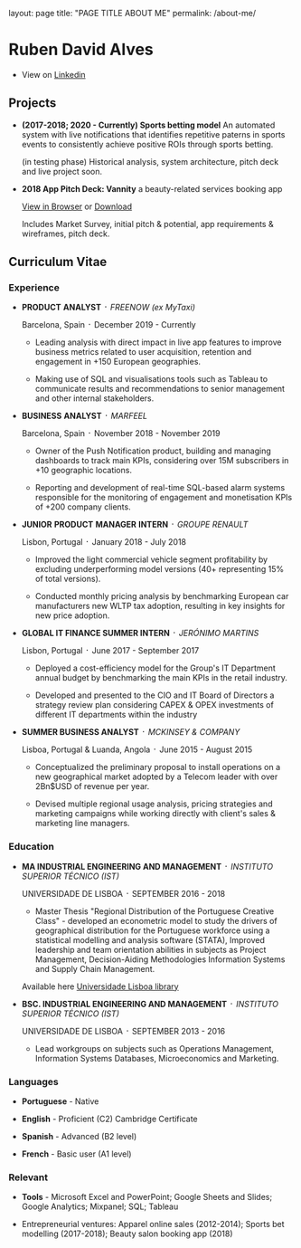 layout: page
title: "PAGE TITLE ABOUT ME"
permalink: /about-me/



# Ruben David Alves

- View on [Linkedin](https://www.linkedin.com/in/rubendavidalves/)

## Projects

- **(2017-2018; 2020 - Currently) Sports betting model** An automated system with live notifications that identifies repetitive paterns in sports events to consistently achieve positive ROIs through sports betting.
  
  (in testing phase) Historical analysis, system architecture, pitch deck and live project soon.

- **2018 App Pitch Deck: Vannity** a beauty-related services booking app

  [View in Browser](https://drive.google.com/drive/folders/1T2Kpif89qwU-gbDGLFmlck0q8U8gWWPl?usp=sharing) or [Download](https://github.com/rubendavidalves/rubendavidalves.github.io/tree/master/VannityAppProject)
  
  Includes Market Survey, initial pitch & potential, app requirements & wireframes, pitch deck.
  

## Curriculum Vitae

### Experience

- **PRODUCT** **ANALYST** ᛫ *FREENOW (ex MyTaxi)*

  Barcelona, Spain ᛫ December 2019 - Currently

  - Leading analysis with direct impact in live app features to improve business metrics related to user acquisition, retention and engagement in +150 European geographies.
  
  - Making use of SQL and visualisations tools such as Tableau to communicate results and recommendations to senior management and other internal stakeholders.

- **BUSINESS** **ANALYST** ᛫ *MARFEEL*

  Barcelona, Spain ᛫ November 2018 - November 2019

  - Owner of the Push Notification product, building and managing dashboards to track main KPIs, considering over 15M subscribers in +10 geographic locations.
  
  - Reporting and development of real-time SQL-based alarm systems responsible for the monitoring of engagement and monetisation KPIs of +200 company clients.

- **JUNIOR** **PRODUCT** **MANAGER** **INTERN** ᛫ *GROUPE RENAULT*

  Lisbon, Portugal ᛫ January 2018 - July 2018

  - Improved the light commercial vehicle segment profitability by excluding underperforming model versions (40+ representing 15% of total versions).
  
  - Conducted monthly pricing analysis by benchmarking European car manufacturers new WLTP tax adoption, resulting in key insights for new price adoption.

- **GLOBAL IT FINANCE SUMMER INTERN** ᛫ *JERÓNIMO MARTINS*

  Lisbon, Portugal ᛫ June 2017 - September 2017

  - Deployed a cost-efficiency model for the Group's IT Department annual budget by benchmarking the main KPIs in the retail industry.
  
  - Developed and presented to the CIO and IT Board of Directors a strategy review plan considering CAPEX & OPEX investments of different IT departments within the industry

- **SUMMER BUSINESS ANALYST** ᛫ *MCKINSEY & COMPANY*

  Lisboa, Portugal & Luanda, Angola ᛫ June 2015 - August 2015

  - Conceptualized the preliminary proposal to install operations on a new geographical market adopted by a Telecom leader with over 2Bn$USD of revenue per year.
  
  - Devised multiple regional usage analysis, pricing strategies and marketing campaigns while working directly with client's sales & marketing line managers.

### Education

- **MA INDUSTRIAL ENGINEERING AND MANAGEMENT** ᛫ *INSTITUTO SUPERIOR TÉCNICO (IST)* 

  UNIVERSIDADE DE LISBOA ᛫ SEPTEMBER 2016 - 2018
  
  - Master Thesis "Regional Distribution of the Portuguese Creative Class" - developed an econometric model to study the drivers of geographical distribution for the Portuguese workforce using a statistical modelling and analysis software (STATA),
Improved leadership and team orientation abilities in subjects as Project Management,  Decision-Aiding Methodologies Information Systems and Supply Chain Management.

  Available here [Universidade Lisboa library](https://bibliotecas.utl.pt/cgi-bin/koha/opac-detail.pl?biblionumber=537842)

- **BSC. INDUSTRIAL ENGINEERING AND MANAGEMENT** ᛫ *INSTITUTO SUPERIOR TÉCNICO (IST)* 

  UNIVERSIDADE DE LISBOA ᛫ SEPTEMBER 2013 - 2016
  
  - Lead workgroups on subjects such as Operations Management, Information Systems Databases, Microeconomics and Marketing.

### Languages

- **Portuguese** - Native

- **English** - Proficient (C2) Cambridge Certificate

- **Spanish** - Advanced (B2 level)

- **French** - Basic user (A1 level)

### Relevant

- **Tools** - Microsoft Excel and PowerPoint; Google Sheets and Slides; Google Analytics; Mixpanel; SQL; Tableau

- Entrepreneurial ventures: Apparel online sales (2012-2014); Sports bet modelling (2017-2018); Beauty salon booking app (2018)

